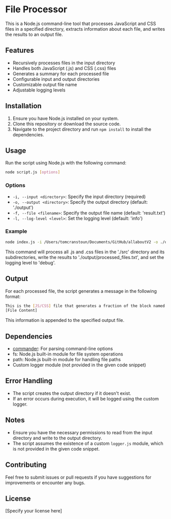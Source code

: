 # File Processor

This is a Node.js command-line tool that processes JavaScript and CSS files in a specified directory, extracts information about each file, and writes the results to an output file.

## Features

- Recursively processes files in the input directory
- Handles both JavaScript (.js) and CSS (.css) files
- Generates a summary for each processed file
- Configurable input and output directories
- Customizable output file name
- Adjustable logging levels

## Installation

1. Ensure you have Node.js installed on your system.
2. Clone this repository or download the source code.
3. Navigate to the project directory and run `npm install` to install the dependencies.

## Usage

Run the script using Node.js with the following command:

```bash
node script.js [options]
```

### Options

- `-i, --input <directory>`: Specify the input directory (required)
- `-o, --output <directory>`: Specify the output directory (default: './output')
- `-f, --file <filename>`: Specify the output file name (default: 'result.txt')
- `-l, --log-level <level>`: Set the logging level (default: 'info')

### Example

```bash
node index.js -i /Users/tomcranstoun/Documents/GitHub/allaboutV2 -o ./output -f processed_files.txt -l debug
```

This command will process all .js and .css files in the './src' directory and its subdirectories, write the results to './output/processed_files.txt', and set the logging level to 'debug'.

## Output

For each processed file, the script generates a message in the following format:

```bash
This is the [JS/CSS] file that generates a fraction of the block named [blockName]. Full path: [fullPath]
[File Content]
```

This information is appended to the specified output file.

## Dependencies

- [commander](https://github.com/tj/commander.js/): For parsing command-line options
- fs: Node.js built-in module for file system operations
- path: Node.js built-in module for handling file paths
- Custom logger module (not provided in the given code snippet)

## Error Handling

- The script creates the output directory if it doesn't exist.
- If an error occurs during execution, it will be logged using the custom logger.

## Notes

- Ensure you have the necessary permissions to read from the input directory and write to the output directory.
- The script assumes the existence of a custom `logger.js` module, which is not provided in the given code snippet.

## Contributing

Feel free to submit issues or pull requests if you have suggestions for improvements or encounter any bugs.

## License

[Specify your license here]
